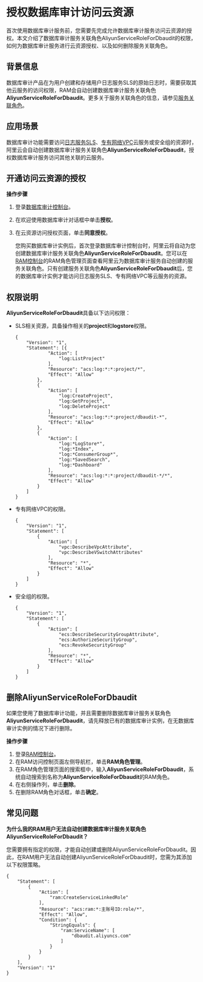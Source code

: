 # 授权数据库审计访问云资源

首次使用数据库审计服务前，您需要先完成允许数据库审计服务访问云资源的授权。本文介绍了数据库审计服务关联角色AliyunServiceRoleForDbaudit的权限，如何为数据库审计服务进行云资源授权、以及如何删除服务关联角色。

## 背景信息

数据库审计产品在为用户创建和存储用户日志服务SLS的原始日志时，需要获取其他云服务的访问权限，RAM会自动创建数据库审计服务关联角色**AliyunServiceRoleForDbaudit**。更多关于服务关联角色的信息，请参见[服务关联角色](/cn.zh-CN/角色管理/服务关联角色.md)。

## 应用场景

数据库审计功能需要访问[日志服务SLS](/cn.zh-CN/产品简介/基本概念/简介.md)、[专有网络VPC](/cn.zh-CN/产品简介/什么是专有网络.md)云服务或安全组的资源时，阿里云会自动创建数据库审计服务关联角色**AliyunServiceRoleForDbaudit**，授权数据库审计服务访问其他关联的云服务。

## 开通访问云资源的授权

**操作步骤**

1.  登录[数据库审计控制台](https://yundun.console.aliyun.com/?spm=5176.12818093.custom/ali/widget-home-product-recent.dre5.133416d0BnwS62&p=dbaudit#/c100)。
2.  在欢迎使用数据库审计对话框中单击**授权**。
3.  在云资源访问授权页面，单击**同意授权**。

    您购买数据库审计实例后，首次登录数据库审计控制台时，阿里云将自动为您创建数据库审计服务关联角色**AliyunServiceRoleForDbaudit**。您可以在[RAM控制台](https://ram.console.aliyun.com/roles)的RAM角色管理页面查看阿里云为数据库审计服务自动创建的服务关联角色。只有创建服务关联角色**AliyunServiceRoleForDbaudit**后，您的数据库审计实例才能访问日志服务SLS、专有网络VPC等云服务的资源。


## 权限说明

**AliyunServiceRoleForDbaudit**具备以下访问权限：

-   SLS相关资源，具备操作相关的**project**和**logstore**权限。

    ```
    {
        "Version": "1",
        "Statement": [{
                "Action": [
                    "log:ListProject"
                ],
                "Resource": "acs:log:*:*:project/*",
                "Effect": "Allow"
            },
            {
                "Action": [
                    "log:CreateProject",
                    "log:GetProject",
                    "log:DeleteProject"
                ],
                "Resource": "acs:log:*:*:project/dbaudit-*",
                "Effect": "Allow"
            },
            {
                "Action": [
                    "log:*LogStore*",
                    "log:*Index",
                    "log:*ConsumerGroup*",
                    "log:*SavedSearch",
                    "log:*Dashboard"
                ],
                "Resource": "acs:log:*:*:project/dbaudit-*/*",
                "Effect": "Allow"
            }
        ]
    }
    ```

-   专有网络VPC的权限。

    ```
    {
        "Version": "1",
        "Statement": [
            {
                "Action": [
                    "vpc:DescribeVpcAttribute",
                    "vpc:DescribeVSwitchAttributes"
                ],
                "Resource": "*",
                "Effect": "Allow"
            }
        ]
    }
    ```

-   安全组的权限。

    ```
    {
        "Version": "1",
        "Statement": [
            {
                "Action": [
                    "ecs:DescribeSecurityGroupAttribute",
                    "ecs:AuthorizeSecurityGroup",
                    "ecs:RevokeSecurityGroup"
                ],
                "Resource": "*",
                "Effect": "Allow"
            }
        ]
    }
    ```


## 删除AliyunServiceRoleForDbaudit

如果您使用了数据库审计功能，并且需要删除数据库审计服务关联角色**AliyunServiceRoleForDbaudit**，请先释放已有的数据库审计实例，在无数据库审计实例的情况下进行删除。

**操作步骤**

1.  登录[RAM控制台](http://ram.console.aliyun.com/)。
2.  在RAM访问控制页面左侧导航栏，单击**RAM角色管理**。
3.  在RAM角色管理页面的搜索框中，输入**AliyunServiceRoleForDbaudit**，系统自动搜索到名称为**AliyunServiceRoleForDbaudit**的RAM角色。
4.  在右侧操作列，单击**删除**。
5.  在删除RAM角色对话框，单击**确定**。

## 常见问题

**为什么我的RAM用户无法自动创建数据库审计服务关联角色AliyunServiceRoleForDbaudit？**

您需要拥有指定的权限，才能自动创建或删除AliyunServiceRoleForDbaudit。因此，在RAM用户无法自动创建AliyunServiceRoleForDbaudit时，您需为其添加以下权限策略。

```
{
    "Statement": [
        {
            "Action": [
                "ram:CreateServiceLinkedRole"
            ],
            "Resource": "acs:ram:*:主账号ID:role/*",
            "Effect": "Allow",
            "Condition": {
                "StringEquals": {
                    "ram:ServiceName": [
                        "dbaudit.aliyuncs.com"
                    ]
                }
            }
        }
    ],
    "Version": "1"
}
```

